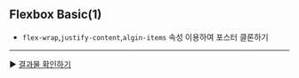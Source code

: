 ## Flexbox Basic(1)

- `flex-wrap`,`justify-content`,`algin-items` 속성 이용하여 포스터 클론하기
---
 ▶ [결과물 확인하기](https://consideratealicebluewatchdog.tinakim.repl.co/)
